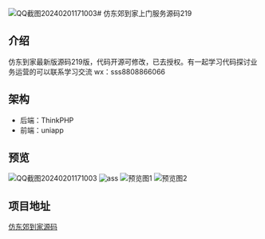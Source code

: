 ![QQ截图20240201171003](https://github.com/ubugA/dongjiao/assets/145946698/4395f891-7330-4704-972b-60058a0868f3)# 仿东郊到家上门服务源码219

## 介绍
仿东到家最新版源码219版，代码开源可修改，已去授权。有一起学习代码探讨业务运营的可以联系学习交流 wx：sss8808866066

## 架构
- 后端：ThinkPHP
- 前端：uniapp

## 预览
![QQ截图20240201171003](https://github.com/ubugA/dongjiao/assets/145946698/0eba54c2-3fa8-43d6-ad8a-ed5d43da0845)
![ass](https://github.com/ubugA/dongjiao/assets/145946698/50195426-b360-42b6-a456-45f1b2447bbb)
![预览图1](https://github.com/ubugA/-212/assets/145946698/908230c9-37ce-415e-ab0f-25c1b2a14250)
![预览图2](https://github.com/ubugA/-212/assets/145946698/9f817021-fb2c-42b3-b48b-1b1ddc7e0903)

 
## 项目地址
[仿东郊到家源码](https://github.com/ubugA/dongjiao)
